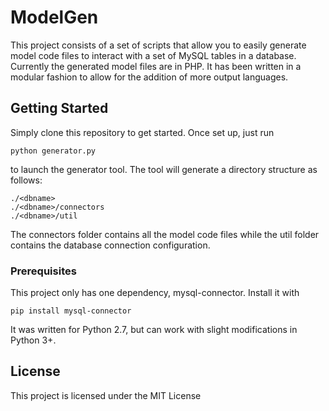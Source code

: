 # ModelGen

This project consists of a set of scripts that allow you to easily generate model code files to interact with a set of MySQL tables in a database. Currently the generated model files are in PHP. It has been written in a modular fashion to allow for the addition of more output languages.

## Getting Started

Simply clone this repository to get started. Once set up, just run

```
python generator.py
```
to launch the generator tool. The tool will generate a directory structure as follows:
```
./<dbname>
./<dbname>/connectors
./<dbname>/util
```

The connectors folder contains all the model code files while the util folder contains the database connection configuration.

### Prerequisites

This project only has one dependency, mysql-connector. Install it with

```
pip install mysql-connector
```

It was written for Python 2.7, but can work with slight modifications in Python 3+.

## License

This project is licensed under the MIT License
